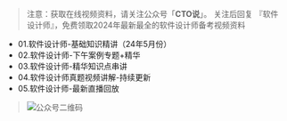 > 注意：获取在线视频资料，请关注公众号「**CTO说**」。
>关注后回复  『软件设计师』，免费领取2024年最新最全的软件设计师备考视频资料
-  01.软件设计师-基础知识精讲（24年5月份）
-  02.软件设计师-下午案例专题+精华
-  03.软件设计师-精华知识点串讲
-  04.软件设计师真题视频讲解-持续更新
-  05.软件设计师-最新直播回放
> ![公众号二维码](https://chaidingoss.oss-cn-hangzhou.aliyuncs.com/qrcode.jpg)
